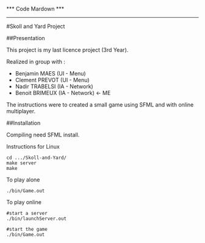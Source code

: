 *** Code Mardown ***
*********************

#Skoll and Yard Project

##Presentation

This project is my last licence project (3rd Year).

Realized in group with : 

* Benjamin MAES (UI - Menu)
* Clement PREVOT (UI - Menu)
* Nadir TRABELSI (IA - Network)
* Benoit BRIMEUX (IA - Network) <- ME 

The instructions were to created a small game using SFML and with online multiplayer.

##Installation

Compiling need SFML install. 

Instructions for Linux 

	cd .../Skoll-and-Yard/
	make server
	make 

To play alone
	
	./bin/Game.out

To play online
	
	#start a server
	./bin/launchServer.out

	#start the game
	./bin/Game.out
